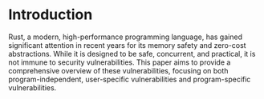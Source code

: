 # Introduction

Rust, a modern, high-performance programming language, has gained significant attention in recent years for its memory safety and zero-cost abstractions. While it is designed to be safe, concurrent, and practical, it is not immune to security vulnerabilities. This paper aims to provide a comprehensive overview of these vulnerabilities, focusing on both program-independent, user-specific vulnerabilities and program-specific vulnerabilities.
